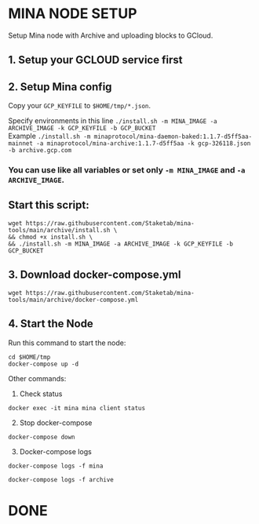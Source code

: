 # MINA NODE SETUP
Setup Mina node with Archive and uploading blocks to GCloud.

## 1. Setup your GCLOUD service first
## 2. Setup Mina config
Copy your `GCP_KEYFILE` to `$HOME/tmp/*.json`.  

Specify environments in this line `./install.sh -m MINA_IMAGE -a ARCHIVE_IMAGE -k GCP_KEYFILE -b GCP_BUCKET`  
Example `./install.sh -m minaprotocol/mina-daemon-baked:1.1.7-d5ff5aa-mainnet -a minaprotocol/mina-archive:1.1.7-d5ff5aa -k gcp-326118.json -b archive.gcp.com`  
### You can use like all variables or set only `-m MINA_IMAGE` and `-a ARCHIVE_IMAGE`.

## Start this script:
```
wget https://raw.githubusercontent.com/Staketab/mina-tools/main/archive/install.sh \
&& chmod +x install.sh \
&& ./install.sh -m MINA_IMAGE -a ARCHIVE_IMAGE -k GCP_KEYFILE -b GCP_BUCKET
```
## 3. Download docker-compose.yml
```
wget https://raw.githubusercontent.com/Staketab/mina-tools/main/archive/docker-compose.yml
```
## 4. Start the Node
Run this command to start the node:  
```
cd $HOME/tmp
docker-compose up -d
```

Other commands:
1. Check status
```
docker exec -it mina mina client status
```
2. Stop docker-compose
```
docker-compose down
```
3. Docker-compose logs
```
docker-compose logs -f mina
```
```
docker-compose logs -f archive
```

# DONE
